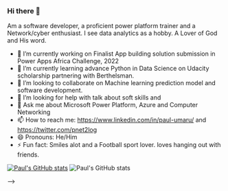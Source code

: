 ### Hi there 👋
Am a software developer, a proficient power platform trainer and a Network/cyber enthusiast. I see data analytics as a hobby.
A Lover of God and His word.
- 🔭 I’m currently working on Finalist App building solution submission in Power Apps Africa Challenge, 2022
- 🌱 I’m currently learning advance Python in Data Science on Udacity scholarship partnering with Berthelsman.
- 👯 I’m looking to collaborate on Machine learning prediction model and software development.
- 🤔 I’m looking for help with talk about soft skills and 
- 💬 Ask me about Microsoft Power Platform, Azure and Computer Networking
- 📫 How to reach me: https://www.linkedin.com/in/paul-umaru/  and https://twitter.com/pnet2log
- 😄 Pronouns: He/Him
- ⚡ Fun fact: Smiles alot and a Football sport lover. loves hanging out with friends.

[![Paul's GitHub stats](https://github-readme-stats.vercel.app/api?username=pnet2log)](https://github.com/anuraghazra/github-readme-stats)
![Paul's GitHub stats](https://github-readme-stats.vercel.app/api?username=pnet2log&count_private=true)

-->
